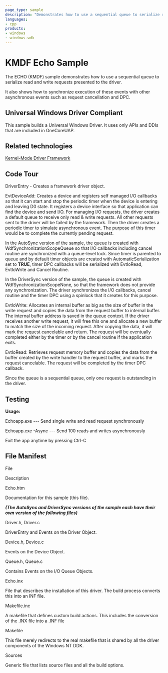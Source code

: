 ```yaml
---
page_type: sample
description: "Demonstrates how to use a sequential queue to serialize read and write requests presented to the driver."
languages:
- cpp
products:
- windows
- windows-wdk
---
```




<!---
    name: KMDF Echo Sample
    platform: KMDF
    language: cpp
    category: General WDF
    description: Demonstrates how to use a sequential queue to serialize read and write requests presented to the driver.
    samplefwlink: http://go.microsoft.com/fwlink/p/?LinkId=617706
--->

# KMDF Echo Sample

The ECHO (KMDF) sample demonstrates how to use a sequential queue to serialize read and write requests presented to the driver.

It also shows how to synchronize execution of these events with other asynchronous events such as request cancellation and DPC.

## Universal Windows Driver Compliant

This sample builds a Universal Windows Driver. It uses only APIs and DDIs that are included in OneCoreUAP.

## Related technologies

[Kernel-Mode Driver Framework](http://msdn.microsoft.com/en-us/library/windows/hardware/ff544396)

## Code Tour

DriverEntry - Creates a framework driver object.

EvtDeviceAdd: Creates a device and registers self managed I/O callbacks so that it can start and stop the periodic timer when the device is entering and leaving D0 state. It registers a device interface so that application can find the device and send I/O. For managing I/O requests, the driver creates a default queue to receive only read & write requests. All other requests sent to the driver will be failed by the framework. Then the driver creates a periodic timer to simulate asynchronous event. The purpose of this timer would be to complete the currently pending request.

In the AutoSync version of the sample, the queue is created with WdfSynchronizationScopeQueue so that I/O callbacks including cancel routine are synchronized with a queue-level lock. Since timer is parented to queue and by default timer objects are created with AutomaticSerialization set to **TRUE**, timer DPC callbacks will be serialized with EvtIoRead, EvtIoWrite and Cancel Routine.

In the DriverSync version of the sample, the queue is created with WdfSynchronizationScopeNone, so that the framework does not provide any synchronization. The driver synchronizes the I/O callbacks, cancel routine and the timer DPC using a spinlock that it creates for this purpose.

EvtIoWrite: Allocates an internal buffer as big as the size of buffer in the write request and copies the data from the request buffer to internal buffer. The internal buffer address is saved in the queue context. If the driver receives another write request, it will free this one and allocate a new buffer to match the size of the incoming request. After copying the data, it will mark the request cancelable and return. The request will be eventually completed either by the timer or by the cancel routine if the application exits.

EvtIoRead: Retrieves request memory buffer and copies the data from the buffer created by the write handler to the request buffer, and marks the request cancelable. The request will be completed by the timer DPC callback.

Since the queue is a sequential queue, only one request is outstanding in the driver.

## Testing

**Usage:**

Echoapp.exe --- Send single write and read request synchronously

Echoapp.exe -Async --- Send 100 reads and writes asynchronously

Exit the app anytime by pressing Ctrl-C

## File Manifest

File

Description

Echo.htm

Documentation for this sample (this file).

***(The AutoSync and DriverSync versions of the sample each have their own version of the following files)***

Driver.h, Driver.c

DriverEntry and Events on the Driver Object.

Device.h, Device.c

Events on the Device Object.

Queue.h, Queue.c

Contains Events on the I/O Queue Objects.

Echo.inx

File that describes the installation of this driver. The build process converts this into an INF file.

Makefile.inc

A makefile that defines custom build actions. This includes the conversion of the .INX file into a .INF file

Makefile

This file merely redirects to the real makefile that is shared by all the driver components of the Windows NT DDK.

Sources

Generic file that lists source files and all the build options.
